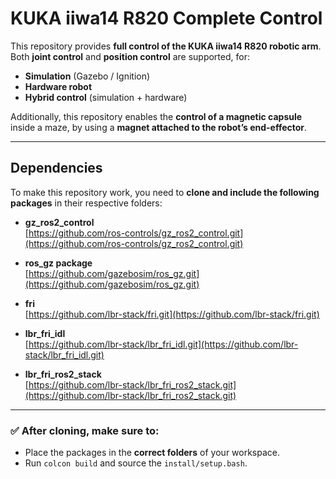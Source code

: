 # **KUKA iiwa14 R820 Complete Control**

This repository provides **full control of the KUKA iiwa14 R820 robotic arm**.  
Both **joint control** and **position control** are supported, for:

- **Simulation** (Gazebo / Ignition)
- **Hardware robot**
- **Hybrid control** (simulation + hardware)

Additionally, this repository enables the **control of a magnetic capsule** inside a maze, by using a **magnet attached to the robot’s end-effector**.

---

## **Dependencies**

To make this repository work, you need to **clone and include the following packages** in their respective folders:

- **gz_ros2_control**  
  [https://github.com/ros-controls/gz_ros2_control.git](https://github.com/ros-controls/gz_ros2_control.git)

- **ros_gz package**  
  [https://github.com/gazebosim/ros_gz.git](https://github.com/gazebosim/ros_gz.git)

- **fri**  
  [https://github.com/lbr-stack/fri.git](https://github.com/lbr-stack/fri.git)

- **lbr_fri_idl**  
  [https://github.com/lbr-stack/lbr_fri_idl.git](https://github.com/lbr-stack/lbr_fri_idl.git)

- **lbr_fri_ros2_stack**  
  [https://github.com/lbr-stack/lbr_fri_ros2_stack.git](https://github.com/lbr-stack/lbr_fri_ros2_stack.git)

---

### ✅ After cloning, make sure to:
- Place the packages in the **correct folders** of your workspace.
- Run `colcon build` and source the `install/setup.bash`.

